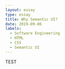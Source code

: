 ```yaml
---
layout: essay
type: essay
title: Why Semantic UI?
date: 2019-09-06
labels:
  - Software Engineering
  - HTML
  - CSS
  - Semantic UI
---
```


TEST 
